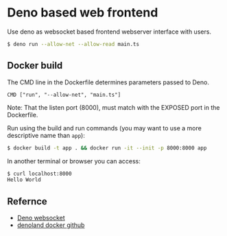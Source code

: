 # Deno based web frontend

Use deno as websocket based frontend webserver interface with users.

```sh
$ deno run --allow-net --allow-read main.ts
```

## Docker build

The CMD line in the Dockerfile determines parameters passed to Deno.

```
CMD ["run", "--allow-net", "main.ts"]
```

Note: That the listen port (8000), must match with the EXPOSED port in the
Dockerfile.

Run using the build and run commands (you may want to use a more descriptive
name than `app`):

```sh
$ docker build -t app . && docker run -it --init -p 8000:8000 app
```

In another terminal or browser you can access:

```sh
$ curl localhost:8000
Hello World
```

## Refernce

- [Deno websocket](https://deno.land/std/examples/chat/server.ts)
- [denoland docker github](https://github.com/denoland/deno_docker)
